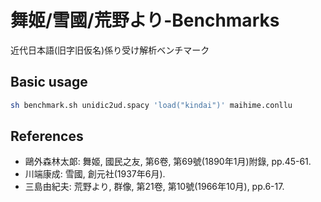 # 舞姬/雪國/荒野より-Benchmarks

近代日本語(旧字旧仮名)係り受け解析ベンチマーク

## Basic usage

```sh
sh benchmark.sh unidic2ud.spacy 'load("kindai")' maihime.conllu
```

## References

* 鷗外森林太郞: 舞姬, 國民之友, 第6卷, 第69號(1890年1月)附錄, pp.45-61.
* 川端康成: 雪國, 創元社(1937年6月).
* 三島由紀夫: 荒野より, 群像, 第21卷, 第10號(1966年10月), pp.6-17.

